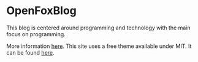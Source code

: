 # OpenFoxBlog

This blog is centered around programming and technology with the main focus on programming.

More information [here](https://openfoxblog.leven.dev/about).
This site uses a free theme available under MIT. It can be found [here](https://github.com/panr/hugo-theme-terminal).
